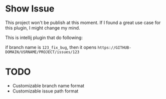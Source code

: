 # Show Issue

This project won't be publish at this moment. If I found a great use case for this plugin, I might change my mind.

This is intellij plugin that do following:

if branch name is `123_fix_bug`, then it opens `https://GITHUB-DOMAIN/USRNAME/PROJECT/issues/123`

# TODO

* Customizable branch name format
* Customizable issue path format